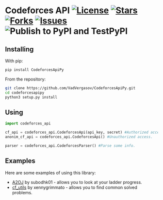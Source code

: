 Codeforces API [![License](https://img.shields.io/github/license/VadVergasov/CodeforcesApiPy)](https://github.com/VadVergasov/CodeforcesApiPy/blob/master/README.md) [![Stars](https://img.shields.io/github/stars/VadVergasov/CodeforcesApiPy)](https://github.com/VadVergasov/CodeforcesApiPy/stargazers) [![Forks](https://img.shields.io/github/forks/VadVergasov/CodeforcesApiPy)](https://github.com/VadVergasov/CodeforcesApiPy/network/members) [![Issues](https://img.shields.io/github/issues/VadVergasov/CodeforcesApiPy)](https://github.com/VadVergasov/CodeforcesApiPy/issues) ![Publish to PyPI and TestPyPI](https://github.com/VadVergasov/CodeforcesApiPy/workflows/Publish%20to%20PyPI%20and%20TestPyPI/badge.svg?branch=master)
==========

Installing
----------

With pip:

```bash
pip install CodeforcesApiPy
```

From the repository:

```bash
git clone https://github.com/VadVergasov/CodeforcesApiPy.git
cd codeforcesapipy
python3 setup.py install
```

Using
---------

```python
import codeforces_api

cf_api = codeforces_api.CodeforcesApi(api_key, secret) #Authorized access.
anonim_cf_api = codeforces_api.CodeforcesApi() #Unauthorized access.

parser = codeforces_api.CodeforcesParser() #Parse some info.
```

Examples
---------

Here are some examples of using this library:

* [A2OJ](https://github.com/subodhk01/a2oj) by subodhk01 - allows you to look at your ladder progress.
* [cf_utils](https://github.com/xennygrimmato/cf_utils) by xennygrimmato - allows you to find common solved problems.
